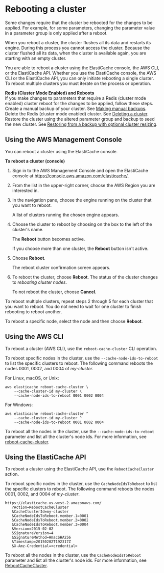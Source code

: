 # Rebooting a cluster<a name="Clusters.Rebooting"></a>

Some changes require that the cluster be rebooted for the changes to be applied\. For example, for some parameters, changing the parameter value in a parameter group is only applied after a reboot\.

When you reboot a cluster, the cluster flushes all its data and restarts its engine\. During this process you cannot access the cluster\. Because the cluster flushed all its data, when the cluster is available again, you are starting with an empty cluster\.

You are able to reboot a cluster using the ElastiCache console, the AWS CLI, or the ElastiCache API\. Whether you use the ElastiCache console, the AWS CLI or the ElastiCache API, you can only initiate rebooting a single cluster\. To reboot multiple clusters you must iterate on the process or operation\.

**Redis \(Cluster Mode Enabled\) and Reboots**  
If you make changes to parameters that require a Redis \(cluster mode enabled\) cluster reboot for the changes to be applied, follow these steps\.  
Create a manual backup of your cluster\. See [Making manual backups](backups-manual.md)\.
Delete the Redis \(cluster mode enabled\) cluster\. See [Deleting a cluster](Clusters.Delete.md)\.
Restore the cluster using the altered parameter group and backup to seed the new cluster\. See [Restoring from a backup with optional cluster resizing](backups-restoring.md)\.

## Using the AWS Management Console<a name="Clusters.Rebooting.CON"></a>

You can reboot a cluster using the ElastiCache console\.

**To reboot a cluster \(console\)**

1. Sign in to the AWS Management Console and open the ElastiCache console at [ https://console\.aws\.amazon\.com/elasticache/](https://console.aws.amazon.com/elasticache/)\.

1. From the list in the upper\-right corner, choose the AWS Region you are interested in\.

1. In the navigation pane, choose the engine running on the cluster that you want to reboot\.

   A list of clusters running the chosen engine appears\.

1. Choose the cluster to reboot by choosing on the box to the left of the cluster's name\.

   The **Reboot** button becomes active\.

   If you choose more than one cluster, the **Reboot** button isn't active\.

1. Choose **Reboot**\.

   The reboot cluster confirmation screen appears\.

1. To reboot the cluster, choose **Reboot**\. The status of the cluster changes to *rebooting cluster nodes*\.

   To not reboot the cluster, choose **Cancel**\.

To reboot multiple clusters, repeat steps 2 through 5 for each cluster that you want to reboot\. You do not need to wait for one cluster to finish rebooting to reboot another\.

To reboot a specific node, select the node and then choose **Reboot**\.

## Using the AWS CLI<a name="Clusters.Rebooting.CLI"></a>

To reboot a cluster \(AWS CLI\), use the `reboot-cache-cluster` CLI operation\.

To reboot specific nodes in the cluster, use the `--cache-node-ids-to-reboot` to list the specific clusters to reboot\. The following command reboots the nodes 0001, 0002, and 0004 of *my\-cluster*\.

For Linux, macOS, or Unix:

```
aws elasticache reboot-cache-cluster \
    --cache-cluster-id my-cluster \
    --cache-node-ids-to-reboot 0001 0002 0004
```

For Windows:

```
aws elasticache reboot-cache-cluster ^
    --cache-cluster-id my-cluster ^
    --cache-node-ids-to-reboot 0001 0002 0004
```

To reboot all the nodes in the cluster, use the `--cache-node-ids-to-reboot` parameter and list all the cluster's node ids\. For more information, see [reboot\-cache\-cluster](https://docs.aws.amazon.com/cli/latest/reference/elasticache/reboot-cache-cluster.html)\.

## Using the ElastiCache API<a name="Clusters.Rebooting.API"></a>

To reboot a cluster using the ElastiCache API, use the `RebootCacheCluster` action\.

To reboot specific nodes in the cluster, use the `CacheNodeIdsToReboot` to list the specific clusters to reboot\. The following command reboots the nodes 0001, 0002, and 0004 of *my\-cluster*\.

```
https://elasticache.us-west-2.amazonaws.com/
   ?Action=RebootCacheCluster
   &CacheClusterId=my-cluster
   &CacheNodeIdsToReboot.member.1=0001
   &CacheNodeIdsToReboot.member.2=0002
   &CacheNodeIdsToReboot.member.3=0004
   &Version=2015-02-02
   &SignatureVersion=4
   &SignatureMethod=HmacSHA256
   &Timestamp=20150202T192317Z
   &X-Amz-Credential=<credential>
```

To reboot all the nodes in the cluster, use the `CacheNodeIdsToReboot` parameter and list all the cluster's node ids\. For more information, see [RebootCacheCluster](https://docs.aws.amazon.com/AmazonElastiCache/latest/APIReference/API_RebootCacheCluster.html)\.